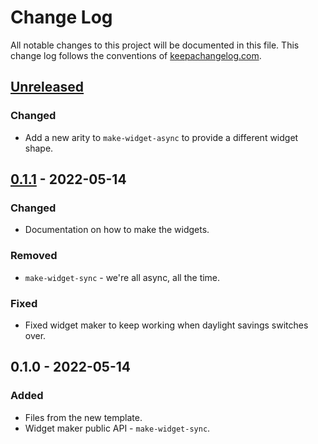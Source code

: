 # Change Log
All notable changes to this project will be documented in this file. This change log follows the conventions of [keepachangelog.com](http://keepachangelog.com/).

## [Unreleased]
### Changed
- Add a new arity to `make-widget-async` to provide a different widget shape.

## [0.1.1] - 2022-05-14
### Changed
- Documentation on how to make the widgets.

### Removed
- `make-widget-sync` - we're all async, all the time.

### Fixed
- Fixed widget maker to keep working when daylight savings switches over.

## 0.1.0 - 2022-05-14
### Added
- Files from the new template.
- Widget maker public API - `make-widget-sync`.

[Unreleased]: https://github.com/your-name/power_function/compare/0.1.1...HEAD
[0.1.1]: https://github.com/your-name/power_function/compare/0.1.0...0.1.1
